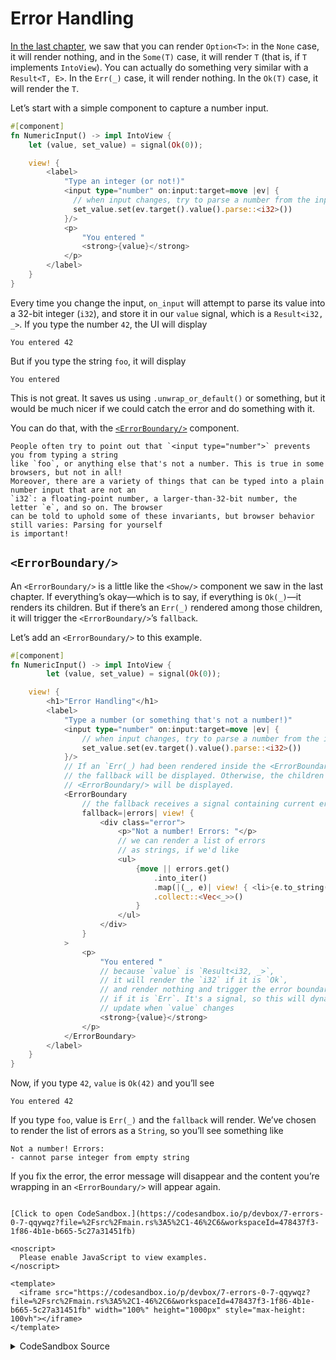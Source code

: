 # Error Handling

[In the last chapter](./06_control_flow.md), we saw that you can render `Option<T>`:
in the `None` case, it will render nothing, and in the `Some(T)` case, it will render `T`
(that is, if `T` implements `IntoView`). You can actually do something very similar
with a `Result<T, E>`. In the `Err(_)` case, it will render nothing. In the `Ok(T)`
case, it will render the `T`.

Let’s start with a simple component to capture a number input.

```rust
#[component]
fn NumericInput() -> impl IntoView {
    let (value, set_value) = signal(Ok(0));

    view! {
        <label>
            "Type an integer (or not!)"
            <input type="number" on:input:target=move |ev| {
              // when input changes, try to parse a number from the input
              set_value.set(ev.target().value().parse::<i32>())
            }/>
            <p>
                "You entered "
                <strong>{value}</strong>
            </p>
        </label>
    }
}
```

Every time you change the input, `on_input` will attempt to parse its value into a 32-bit
integer (`i32`), and store it in our `value` signal, which is a `Result<i32, _>`. If you
type the number `42`, the UI will display

```
You entered 42
```

But if you type the string `foo`, it will display

```
You entered
```

This is not great. It saves us using `.unwrap_or_default()` or something, but it would be
much nicer if we could catch the error and do something with it.

You can do that, with the [`<ErrorBoundary/>`](https://docs.rs/leptos/latest/leptos/fn.ErrorBoundary.html)
component.

```admonish note
People often try to point out that `<input type="number">` prevents you from typing a string 
like `foo`, or anything else that's not a number. This is true in some browsers, but not in all!
Moreover, there are a variety of things that can be typed into a plain number input that are not an
`i32`: a floating-point number, a larger-than-32-bit number, the letter `e`, and so on. The browser
can be told to uphold some of these invariants, but browser behavior still varies: Parsing for yourself
is important!
```

## `<ErrorBoundary/>`

An `<ErrorBoundary/>` is a little like the `<Show/>` component we saw in the last chapter.
If everything’s okay—which is to say, if everything is `Ok(_)`—it renders its children.
But if there’s an `Err(_)` rendered among those children, it will trigger the
`<ErrorBoundary/>`’s `fallback`.

Let’s add an `<ErrorBoundary/>` to this example.

```rust
#[component]
fn NumericInput() -> impl IntoView {
        let (value, set_value) = signal(Ok(0));

    view! {
        <h1>"Error Handling"</h1>
        <label>
            "Type a number (or something that's not a number!)"
            <input type="number" on:input:target=move |ev| {
                // when input changes, try to parse a number from the input
                set_value.set(ev.target().value().parse::<i32>())
            }/>
            // If an `Err(_) had been rendered inside the <ErrorBoundary/>,
            // the fallback will be displayed. Otherwise, the children of the
            // <ErrorBoundary/> will be displayed.
            <ErrorBoundary
                // the fallback receives a signal containing current errors
                fallback=|errors| view! {
                    <div class="error">
                        <p>"Not a number! Errors: "</p>
                        // we can render a list of errors
                        // as strings, if we'd like
                        <ul>
                            {move || errors.get()
                                .into_iter()
                                .map(|(_, e)| view! { <li>{e.to_string()}</li>})
                                .collect::<Vec<_>>()
                            }
                        </ul>
                    </div>
                }
            >
                <p>
                    "You entered "
                    // because `value` is `Result<i32, _>`,
                    // it will render the `i32` if it is `Ok`,
                    // and render nothing and trigger the error boundary
                    // if it is `Err`. It's a signal, so this will dynamically
                    // update when `value` changes
                    <strong>{value}</strong>
                </p>
            </ErrorBoundary>
        </label>
    }
}
```

Now, if you type `42`, `value` is `Ok(42)` and you’ll see

```
You entered 42
```

If you type `foo`, value is `Err(_)` and the `fallback` will render. We’ve chosen to render
the list of errors as a `String`, so you’ll see something like

```
Not a number! Errors:
- cannot parse integer from empty string
```

If you fix the error, the error message will disappear and the content you’re wrapping in
an `<ErrorBoundary/>` will appear again.

```admonish sandbox title="Live example" collapsible=true

[Click to open CodeSandbox.](https://codesandbox.io/p/devbox/7-errors-0-7-qqywqz?file=%2Fsrc%2Fmain.rs%3A5%2C1-46%2C6&workspaceId=478437f3-1f86-4b1e-b665-5c27a31451fb)

<noscript>
  Please enable JavaScript to view examples.
</noscript>

<template>
  <iframe src="https://codesandbox.io/p/devbox/7-errors-0-7-qqywqz?file=%2Fsrc%2Fmain.rs%3A5%2C1-46%2C6&workspaceId=478437f3-1f86-4b1e-b665-5c27a31451fb" width="100%" height="1000px" style="max-height: 100vh"></iframe>
</template>
```

<details>
<summary>CodeSandbox Source</summary>

```rust
use leptos::prelude::*;

#[component]
fn App() -> impl IntoView {
    let (value, set_value) = signal(Ok(0));

    view! {
        <h1>"Error Handling"</h1>
        <label>
            "Type a number (or something that's not a number!)"
            <input type="number" on:input:target=move |ev| {
                // when input changes, try to parse a number from the input
                set_value.set(ev.target().value().parse::<i32>())
            }/>
            // If an `Err(_) had been rendered inside the <ErrorBoundary/>,
            // the fallback will be displayed. Otherwise, the children of the
            // <ErrorBoundary/> will be displayed.
            <ErrorBoundary
                // the fallback receives a signal containing current errors
                fallback=|errors| view! {
                    <div class="error">
                        <p>"Not a number! Errors: "</p>
                        // we can render a list of errors
                        // as strings, if we'd like
                        <ul>
                            {move || errors.get()
                                .into_iter()
                                .map(|(_, e)| view! { <li>{e.to_string()}</li>})
                                .collect::<Vec<_>>()
                            }
                        </ul>
                    </div>
                }
            >
                <p>
                    "You entered "
                    // because `value` is `Result<i32, _>`,
                    // it will render the `i32` if it is `Ok`,
                    // and render nothing and trigger the error boundary
                    // if it is `Err`. It's a signal, so this will dynamically
                    // update when `value` changes
                    <strong>{value}</strong>
                </p>
            </ErrorBoundary>
        </label>
    }
}

fn main() {
    leptos::mount::mount_to_body(App)
}
```

</details>
</preview>
